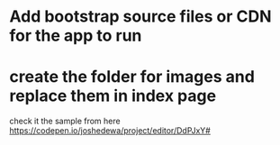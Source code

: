 # Add bootstrap source files or CDN for the app to run
# create the folder for images and replace them in index page

check it the sample from here
https://codepen.io/joshedewa/project/editor/DdPJxY#
